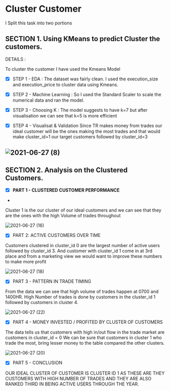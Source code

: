 # Cluster Customer

I Split this task into two portions 

## SECTION 1. Using KMeans to predict Cluster the customers. 

DETAILS : 

To cluster the customer I have used the Kmeans Model
- [X] STEP 1 - EDA : 
The dataset was fairly clean.
I used the execution_size and execution_price to cluster data using Kmeans.

- [X] STEP 2 - Machine Learning :
So I used the Standard Scaler to scale the numerical data and ran the model. 

- [X] STEP 3 - Choosing K :
The model suggests to have k=7 but after visualisation we can see that k=5 is more efficient

- [X] STEP 4 - Visualisat & Validation
Since TR makes money from trades our ideal customer will be the ones making the most trades and that would make cluster_id=1 our target customers followed by cluster_id=3 

![2021-06-27 (8)](https://user-images.githubusercontent.com/81169091/123558250-8c5df980-d795-11eb-9351-aeb5c49a59b0.png)
--------------------------------------------------------------------------------------------------------------------------------------------------------------------------


## SECTION 2. Analysis on the Clustered Customers.
 

- [X] **PART 1 - CLUSTERED CUSTOMER PERFORMANCE**
- 
Cluster 1 is the our cluster of our ideal customers and we can see that they are the ones with the high Volume of trades throughout 

![2021-06-27 (16)](https://user-images.githubusercontent.com/81169091/123558280-bfa08880-d795-11eb-8f46-da2a4decce26.png)

- [X] PART 2: ACTIVE CUSTOMERS OVER TIME

Customers clustered in cluster_id 0 are the largest number of active users followed by cluster_id 3.
And customer with cluster_id 1 come in at 3rd place and from a marketing view we would want to improve these numbers to make more profit

![2021-06-27 (18)](https://user-images.githubusercontent.com/81169091/123558309-e363ce80-d795-11eb-94c5-02515aa5881b.png)

- [X] PART 3 - PATTERN IN TRADE TIMING

From the data we can see that high volume of trades happen at 0700 and 1400HR.
High Number of trades is done by customers in the cluster_id 1 followed by customers in cluster 4. 

![2021-06-27 (22)](https://user-images.githubusercontent.com/81169091/123558340-f8406200-d795-11eb-89a6-bd286108202b.png)

- [X] PART 4 - MONEY INVESTED / PROFITED BY CLUSTER OF CUSTOMERS

The data tells us that customers with high in/out flow in the trade market are customers in cluster_id = 0
We can be sure that customers in cluster 1 who trade the most, bring lesser money to the table compared the other clusters. 

![2021-06-27 (20)](https://user-images.githubusercontent.com/81169091/123558362-10b07c80-d796-11eb-88cb-d677c456be91.png)

- [X] PART 5 - CONCLUSION 

OUR IDEAL CLUSTER OF CUSTOMER IS CLUSTER ID 1 AS THESE ARE THEY CUSTOMERS WITH HIGH NUMBER OF TRADES AND THEY ARE ALSO RANKED THIRD IN BEING ACTIVE USERS THROUGH THE YEAR.





